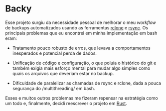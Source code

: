 # Backy

Esse projeto surgiu da necessidade pessoal de melhorar o meu _workflow_ de backups automatizados usando as ferramentas [rclone](rclone.org) e [rsync](rsync.samba.org). Os principais problemas que eu encontrei em minha implementação em bash eram:

- Tratamento pouco robusto de erros, que levava a comportamentos inesperados e potencial perda de dados. 

- Unificação de código e configuração, o que poluía o histórico do git e também exigia mais esforço mental para mudar algo simples como quais os arquivos que deveriam estar no backup. 

- Dificuldade de paralelizar as chamadas de rsync e rclone, dada a pouca segurança do /multithreading/ em bash.

Esses e muitos outros problemas me fizeram repensar na estratégia como um todo e, finalmente, decidi reescrever o projeto em [Rust](rust-lang.org).

